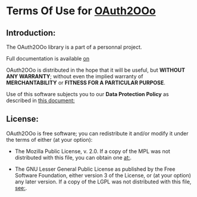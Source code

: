 # Terms Of Use for [OAuth2OOo](https://prrvchr.github.io/OAuth2OOo)

## Introduction:

The OAuth2OOo library is a part of a personnal project.

Full documentation is available [on](https://github.com/prrvchr/OAuth2OOo)

OAuth2OOo is distributed in the hope that it will be useful, but **WITHOUT ANY WARRANTY**; without even the implied warranty of **MERCHANTABILITY** or **FITNESS FOR A PARTICULAR PURPOSE**.

Use of this software subjects you to our **Data Protection Policy** as described in [this document:](https://prrvchr.github.io/OAuth2OOo/PrivacyPolicy_en.html)

## License:

OAuth2OOo is free software; you can redistribute it and/or modify it under the terms of either (at your option):

- The Mozilla Public License, v. 2.0. If a copy of the MPL was not distributed with this file, you can obtain one [at:](http://mozilla.org/MPL/2.0/).

- The GNU Lesser General Public License as published by the Free Software Foundation, either version 3 of the License, or (at your option) any later version. If a copy of the LGPL was not distributed with this file, [see:](http://www.gnu.org/licenses/).